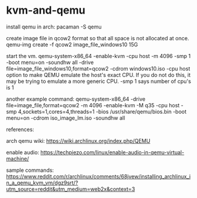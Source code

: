 # kvm-and-qemu

install qemu in arch:
pacaman -S qemu

create image file in qcow2 format so that all space is not allocated at once.
qemu-img create -f qcow2 image_file_windows10 15G

start the vm.
qemu-system-x86_64 -enable-kvm -cpu host -m 4096 -smp 1 -boot menu=on -soundhw all -drive file=image_file_windows10,format=qcow2 -cdrom windows10.iso
-cpu host option to make QEMU emulate the host's exact CPU. If you do not do this, it may be trying to emulate a more generic CPU.
-smp 1 says number of cpu's is 1

another example command:
qemu-system-x86_64   -drive file=image_file,format=qcow2   -m 4096 -enable-kvm -M q35   -cpu host -smp 4,sockets=1,cores=4,threads=1   -bios /usr/share/qemu/bios.bin -boot menu=on   -cdrom iso_image_lm.iso -soundhw all

references:

arch qemu wiki: https://wiki.archlinux.org/index.php/QEMU

enable audio: https://techpiezo.com/linux/enable-audio-in-qemu-virtual-machine/

sample commands: https://www.reddit.com/r/archlinux/comments/68jvew/installing_archlinux_in_a_qemu_kvm_vm/dgz9srt/?utm_source=reddit&utm_medium=web2x&context=3

